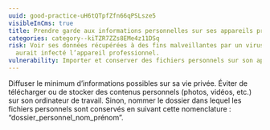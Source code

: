 ```yaml
---
uuid: good-practice-uH6tQTpfZfn66qPSLsze5
visibleInCms: true
title: Prendre garde aux informations personnelles sur ses appareils professionnels.
categories: category--kiTZR7ZZs8EMe4z11DSq
risk: Voir ses données récupérées à des fins malveillantes par un virus qui
  aurait infecté l’appareil professionnel.
vulnerability: Importer et conserver des fichiers personnels sur son appareil professionnel.
---
```

Diffuser le minimum d’informations possibles sur sa vie privée. Éviter de télécharger ou de stocker des contenus personnels (photos, vidéos, etc.) sur son ordinateur de travail. Sinon, nommer le dossier dans lequel les fichiers personnels sont conservés en suivant cette nomenclature : “dossier_personnel_nom_prénom”.